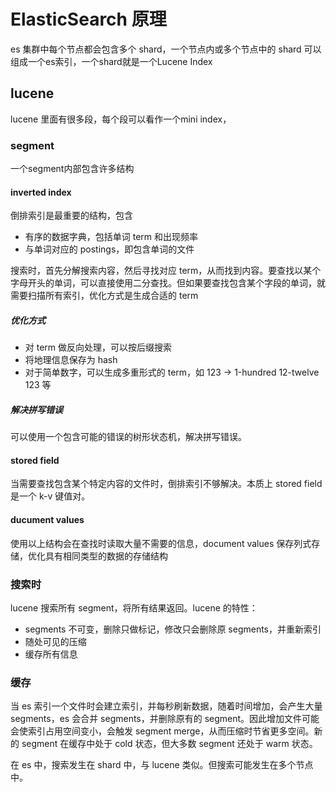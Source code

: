 # ElasticSearch 原理

es 集群中每个节点都会包含多个 shard，一个节点内或多个节点中的 shard 可以组成一个es索引，一个shard就是一个Lucene Index

## lucene

lucene 里面有很多段，每个段可以看作一个mini index，

### segment

一个segment内部包含许多结构

#### inverted index

倒排索引是最重要的结构，包含

- 有序的数据字典，包括单词 term 和出现频率
- 与单词对应的 postings，即包含单词的文件

搜索时，首先分解搜索内容，然后寻找对应 term，从而找到内容。要查找以某个字母开头的单词，可以直接使用二分查找。但如果要查找包含某个字段的单词，就需要扫描所有索引，优化方式是生成合适的 term

##### 优化方式

- 对 term 做反向处理，可以按后缀搜索
- 将地理信息保存为 hash
- 对于简单数字，可以生成多重形式的 term，如 123 -> 1-hundred 12-twelve 123 等

##### 解决拼写错误

可以使用一个包含可能的错误的树形状态机，解决拼写错误。

#### stored field

当需要查找包含某个特定内容的文件时，倒排索引不够解决。本质上 stored field 是一个 k-v 键值对。

#### ducument values

使用以上结构会在查找时读取大量不需要的信息，document values 保存列式存储，优化具有相同类型的数据的存储结构

### 搜索时

lucene 搜索所有 segment，将所有结果返回。lucene 的特性：

- segments 不可变，删除只做标记，修改只会删除原 segments，并重新索引
- 随处可见的压缩
- 缓存所有信息

### 缓存

当 es 索引一个文件时会建立索引，并每秒刷新数据，随着时间增加，会产生大量 segments，es 会合并 segments，并删除原有的 segment。因此增加文件可能会使索引占用空间变小，会触发 segment merge，从而压缩时节省更多空间。新的 segment 在缓存中处于 cold 状态，但大多数 segment 还处于 warm 状态。

在 es 中，搜索发生在 shard 中，与 lucene 类似。但搜索可能发生在多个节点中。

